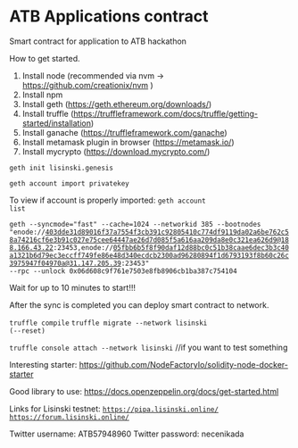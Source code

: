 # ATB Applications contract

Smart contract for application to ATB hackathon

How to get started.
1) Install node (recommended via nvm -> https://github.com/creationix/nvm )
2) Install npm
3) Install geth (https://geth.ethereum.org/downloads/)
4) Install truffle (https://truffleframework.com/docs/truffle/getting-started/installation)
5) Install ganache (https://truffleframework.com/ganache)
6) Install metamask plugin in browser (https://metamask.io/)
7) Install mycrypto (https://download.mycrypto.com/)

<code>geth init lisinski.genesis</code>

<code>geth account import privatekey</code>

To view if account is properly imported: <code>geth account list</code>

<code>geth --syncmode="fast" --cache=1024 --networkid 385 --bootnodes "enode://403dde31d89016f37a7554f3cb391c92805410c774df9119da02a6be762c58a74216cf6e3b91c027e75cee64447ae26d7d085f5a616aa209da8e0c321ea626d9@188.166.43.22:23453,enode://05fbb6b5f8f90daf12d88bc0c51b38caae6dec3b3c40a1321b6d79ec3eccff749fe86e48d340ecdcb2300ad96280894f1d6793193f8b60c26c3975947f04970a@31.147.205.39:23453" --rpc --unlock 0x06d608c9f761e7503e8fb8906cb1ba387c754104</code>

Wait for up to 10 minutes to start!!!

After the sync is completed you can deploy smart contract to network.

<code>truffle compile</code>
<code>truffle migrate --network lisinski (--reset)</code>

<code>truffle console attach --network lisinski</code> //if you want to test something


Interesting starter: https://github.com/NodeFactoryIo/solidity-node-docker-starter

Good library to use: https://docs.openzeppelin.org/docs/get-started.html


Links for Lisinski testnet:
<code>https://pipa.lisinski.online/</code>
<code>https://forum.lisinski.online/</code>

Twitter username: ATB57948960
Twitter password: necenikada